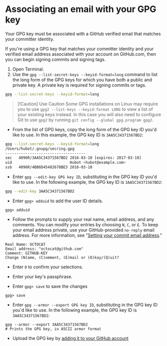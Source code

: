 # Associating an email with your GPG key

Your GPG key must be associated with a GitHub verified email that matches your committer identity.

If you're using a GPG key that matches your committer identity and your verified email address associated with your account on GitHub.com, then you can begin signing commits and signing tags.

1. Open Terminal.
2. Use the `gpg --list-secret-keys --keyid-format=long` command to list the long form of the GPG keys for which you have both a public and private key. A private key is required for signing commits or tags.

```bash
gpg --list-secret-keys --keyid-format=long
```
   
>[!Caution] Use Caution
Some GPG installations on Linux may require you to use `gpg2 --list-keys --keyid-format LONG` to view a list of your existing keys instead. In this case you will also need to configure Git to use `gpg2` by running `git config --global gpg.program gpg2`.

- From the list of GPG keys, copy the long form of the GPG key ID you'd like to use. In this example, the GPG key ID is `3AA5C34371567BD2`:
```bash
gpg --list-secret-keys --keyid-format=long
/Users/hubot/.gnupg/secring.gpg
------------------------------------
sec   4096R/3AA5C34371567BD2 2016-03-10 [expires: 2017-03-10]
uid                          Hubot <hubot@example.com>
ssb   4096R/4BB6D45482678BE3 2016-03-10
```

- Enter `gpg --edit-key GPG key ID`, substituting in the GPG key ID you'd like to use. In the following example, the GPG key ID is `3AA5C34371567BD2`:
  
```bash
gpg --edit-key 3AA5C34371567BD2
```

- Enter `gpg> adduid` to add the user ID details.
  
```shell
gpg> adduid
```

- Follow the prompts to supply your real name, email address, and any comments. You can modify your entries by choosing `N`, `C`, or `E`. To keep your email address private, use your GitHub-provided `no-reply` email address. For more information, see "[Setting your commit email address](https://docs.github.com/en/account-and-profile/setting-up-and-managing-your-personal-account-on-github/managing-email-preferences/setting-your-commit-email-address)."
  
```shell
Real Name: OCTOCAT
Email address: "octocat@github.com"
Comment: GITHUB-KEY
Change (N)ame, (C)omment, (E)mail or (O)kay/(Q)uit?
```

- Enter `O` to confirm your selections.
 
- Enter your key's passphrase.
 
- Enter `gpg> save` to save the changes

```shell
gpg> save
```

- Enter `gpg --armor --export GPG key ID`, substituting in the GPG key ID you'd like to use. In the following example, the GPG key ID is `3AA5C34371567BD2`:

```shell
gpg --armor --export 3AA5C34371567BD2
# Prints the GPG key, in ASCII armor format
```

- Upload the GPG key by [adding it to your GitHub account](https://docs.github.com/en/authentication/managing-commit-signature-verification/adding-a-gpg-key-to-your-github-account)
